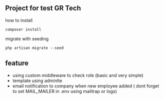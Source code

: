 
## Project for test GR Tech

how to install

```composer install```

migrate with seeding

```php artisan migrate --seed ```

##  feature

- using custom middleware to check role (basic and very simple)
- template using adminlte
- email notification to company when new employee added ( dont forget to set MAIL_MAILER in .env using mailtrap or logs)